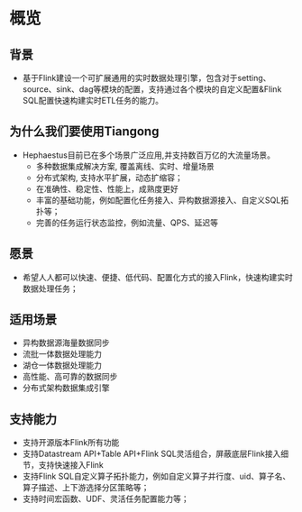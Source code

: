 # 概览
## 背景
* 基于Flink建设一个可扩展通用的实时数据处理引擎，包含对于setting、source、sink、dag等模块的配置，支持通过各个模块的自定义配置&Flink SQL配置快速构建实时ETL任务的能力。
## 为什么我们要使用Tiangong
* Hephaestus目前已在多个场景广泛应用,并支持数百万亿的大流量场景。
  * 多种数据集成解决方案, 覆盖离线、实时、增量场景
  * 分布式架构, 支持水平扩展，动态扩缩容；
  * 在准确性、稳定性、性能上，成熟度更好
  * 丰富的基础功能，例如配置化任务接入、异构数据源接入、自定义SQL拓扑等；
  * 完善的任务运行状态监控，例如流量、QPS、延迟等
## 愿景
* 希望人人都可以快速、便捷、低代码、配置化方式的接入Flink，快速构建实时数据处理任务；
## 适用场景
* 异构数据源海量数据同步
* 流批一体数据处理能力
* 湖仓一体数据处理能力
* 高性能、高可靠的数据同步
* 分布式架构数据集成引擎
## 支持能力
* 支持开源版本Flink所有功能
* 支持Datastream API+Table API+Flink SQL灵活组合，屏蔽底层Flink接入细节，支持快速接入Flink
* 支持Flink SQL自定义算子拓扑能力，例如自定义算子并行度、uid、算子名、算子描述、上下游选择分区策略等；
* 支持时间宏函数、UDF、灵活任务配置能力等；

